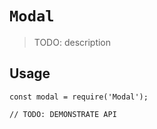 # `Modal`

> TODO: description

## Usage

```
const modal = require('Modal');

// TODO: DEMONSTRATE API
```
